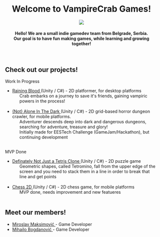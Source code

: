 <div align="center">
    <h1>Welcome to VampireCrab Games!</h1>
    <img src="https://user-images.githubusercontent.com/57428230/227219018-951084b3-8a4b-45ad-8c90-3a8ea5ad95b7.png" />
    <h4> Hello! We are a small indie gamedev team from Belgrade, Serbia. 
    <br> Our goal is to have fun making games, while learning and growing together!</h4>
    <br>
</div>
<div>
    <h2>Check out our projects!</h2>
    <p> Work In Progress </p>
     <ul>
        <li> <a href="https://github.com/VampireCrab-Games/Raining-Blood/tree/develop" target="_blank"> Raining Blood </a> (Unity / C#) - 2D platformer, for desktop platforms
            <ul> Crab embarks on a journey to save it's friends, gaining vampiric powers in the process! </ul>
        </li>
        <br>
        <li> <a href="https://github.com/VampireCrab-Competitions/EESTech-Hakaton-2023" target="_blank"> (Not) Alone In The Dark </a> (Unity / C#) - 2D grid-based horror dungeon crawler, for mobile platforms. 
            <ul> Adventurer descends deep into dark and dangerous dungeons, searching for adventure, treasure and glory! </ul>
            <ul> Initially made for EESTech Challenge (GameJam/Hackathon), but continuing development </ul>
        </li>
        <br>
    </ul>
    <p> MVP Done</p>
    <ul>
        <li> <a href="https://github.com/VampireCrab-Games/Tetris-Clone" target="_blank"> Definately Not Just a Tetris Clone </a> (Unity / C#) - 2D puzzle game
            <ul> Geometric shapes, called Tetromino, fall from the upper edge of the screen and you need to stack them in a line in order to break that line and get points </ul>
        </li>
        <br>
        <li> <a href="https://github.com/VampireCrab-Games/Chess-2D" target="_blank"> Chess 2D </a> (Unity / C#) - 2D chess game, for mobile platforms
            <ul> MVP done, needs improvement and new featueres</ul>
        </li>
        <br>
    </ul>
    
</div>
<div align="left">
    <h2>Meet our members!</h2>
    <ul>
        <li><a href="https://www.github.com/Mikros1999" target="_blank" rel="noopener noreferrer"> Miroslav Maksimović </a> - Game Developer </li>
        <li><a href="https://www.github.com/crknuchu" target="_blank" rel="noopener noreferrer"> Mihailo Bogdanović  </a> - Game Developer </li>
        <!-- <li><a href="https://www.github.com/TatjanaKnezevic" target="_blank" rel="noopener noreferrer"> Tatjana Knežević </a></li> -->
        <!-- <li><a href="https://www.github.com/mi18140" target="_blank" rel="noopener noreferrer"> Aleksandar Šarbajić </a></li> -->
    </ul>
    <br>
</div>

